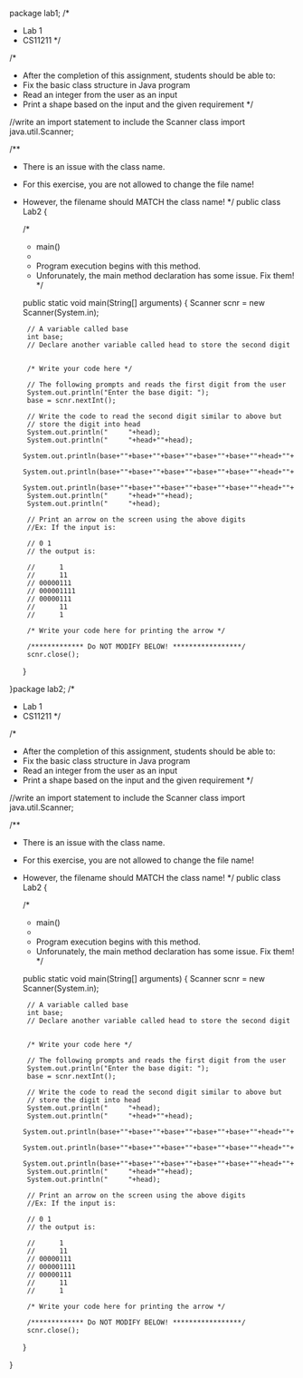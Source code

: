 package lab1;
/*
 * Lab 1
 * CS11211
 */

/*
* After the completion of this assignment, students should be able to: 
* Fix the basic class structure in Java program
* Read an integer from the user as an input
* Print a shape based on the input and the given requirement
*/


//write an import statement to include the Scanner class
import java.util.Scanner;

/**
 * There is an issue with the class name.
 * For this exercise, you are not allowed to change the file name!
 * However, the filename should MATCH the class name!
 */
public class Lab2 {
  
    /*
     * main()
     *
     * Program execution begins with this method.
     * Unforunately, the main method declaration has some issue. Fix them!
     */
     
    public static void main(String[] arguments) {
        Scanner scnr = new Scanner(System.in);

        // A variable called base
        int base;
        // Declare another variable called head to store the second digit
  

        /* Write your code here */

        // The following prompts and reads the first digit from the user
        System.out.println("Enter the base digit: ");
        base = scnr.nextInt();

        // Write the code to read the second digit similar to above but
        // store the digit into head
        System.out.println("     "+head);
        System.out.println("     "+head+""+head);
        System.out.println(base+""+base+""+base+""+base+""+base+""+head+""+head);
        System.out.println(base+""+base+""+base+""+base+""+base+""+head+""+head+""+head);
        System.out.println(base+""+base+""+base+""+base+""+base+""+head+""+head);
        System.out.println("     "+head+""+head);
        System.out.println("     "+head);

        // Print an arrow on the screen using the above digits
        //Ex: If the input is:

        // 0 1
        // the output is:

        //      1
        //      11
        // 00000111
        // 000001111
        // 00000111
        //      11
        //      1

        /* Write your code here for printing the arrow */

        /************* Do NOT MODIFY BELOW! *****************/
        scnr.close();     
    }

}package lab2;
/*
 * Lab 1
 * CS11211
 */

/*
* After the completion of this assignment, students should be able to: 
* Fix the basic class structure in Java program
* Read an integer from the user as an input
* Print a shape based on the input and the given requirement
*/


//write an import statement to include the Scanner class
import java.util.Scanner;

/**
 * There is an issue with the class name.
 * For this exercise, you are not allowed to change the file name!
 * However, the filename should MATCH the class name!
 */
public class Lab2 {
  
    /*
     * main()
     *
     * Program execution begins with this method.
     * Unforunately, the main method declaration has some issue. Fix them!
     */
     
    public static void main(String[] arguments) {
        Scanner scnr = new Scanner(System.in);

        // A variable called base
        int base;
        // Declare another variable called head to store the second digit
  

        /* Write your code here */

        // The following prompts and reads the first digit from the user
        System.out.println("Enter the base digit: ");
        base = scnr.nextInt();

        // Write the code to read the second digit similar to above but
        // store the digit into head
        System.out.println("     "+head);
        System.out.println("     "+head+""+head);
        System.out.println(base+""+base+""+base+""+base+""+base+""+head+""+head);
        System.out.println(base+""+base+""+base+""+base+""+base+""+head+""+head+""+head);
        System.out.println(base+""+base+""+base+""+base+""+base+""+head+""+head);
        System.out.println("     "+head+""+head);
        System.out.println("     "+head);

        // Print an arrow on the screen using the above digits
        //Ex: If the input is:

        // 0 1
        // the output is:

        //      1
        //      11
        // 00000111
        // 000001111
        // 00000111
        //      11
        //      1

        /* Write your code here for printing the arrow */

        /************* Do NOT MODIFY BELOW! *****************/
        scnr.close();     
    }

}
